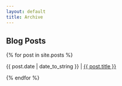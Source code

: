 ```yaml
---
layout: default
title: Archive
---
```


## Blog Posts

<div class="main-content">
<div class="posts-list">
{% for post in site.posts %}
  <p>{{ post.date | date_to_string }} | <a href="{{ post.url }}">{{ post.title }}</a></p>
{% endfor %}
</div>
</div>